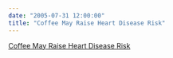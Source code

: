 ```yaml
---
date: "2005-07-31 12:00:00"
title: "Coffee May Raise Heart Disease Risk"
---
```


[Coffee May Raise Heart Disease Risk](/lemire/blog/2005/07-31-coffee-may-raise-heart-disease-risk)

